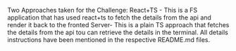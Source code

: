 Two Approaches taken for the Challenge:
React+TS - This is a FS application that has used react+ts to fetch the details from the api and render it back to the fronted
Server- This is a plain TS approach that fetches the details from the api tou can retrieve the details in the terminal.
All details instructions have been mentioned in the respective README.md files.
